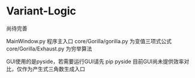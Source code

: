 # Variant-Logic
尚待完善

MainWindow.py 程序主入口
core/Gorilla/gorilla.py 为变值三项式公式
core/Gorilla/Exhaust.py 为穷举算法

GUI使用的是pyside，若需要运行GUI请先 pip pyside
目前GUI尚未提供效率对比，仅作为产生式三角数生成入口
